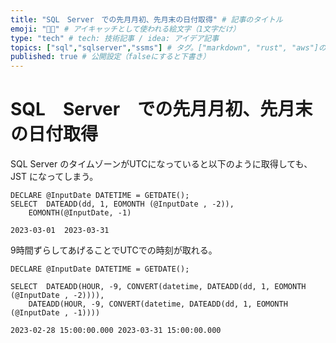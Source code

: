```yaml
---
title: "SQL　Server　での先月月初、先月末の日付取得" # 記事のタイトル
emoji: "👩‍💻" # アイキャッチとして使われる絵文字（1文字だけ）
type: "tech" # tech: 技術記事 / idea: アイデア記事
topics: ["sql","sqlserver","ssms"] # タグ。["markdown", "rust", "aws"]のように指定する
published: true # 公開設定（falseにすると下書き）
---
```


# SQL　Server　での先月月初、先月末の日付取得

SQL Server のタイムゾーンがUTCになっていると以下のように取得しても、JST になってしまう。

```
DECLARE @InputDate DATETIME = GETDATE();  
SELECT	DATEADD(dd, 1, EOMONTH (@InputDate , -2)),
	EOMONTH(@InputDate, -1)
```

```
2023-03-01	2023-03-31
```

9時間ずらしてあげることでUTCでの時刻が取れる。

```
DECLARE @InputDate DATETIME = GETDATE();  

SELECT	DATEADD(HOUR, -9, CONVERT(datetime, DATEADD(dd, 1, EOMONTH (@InputDate , -2)))),
	DATEADD(HOUR, -9, CONVERT(datetime, DATEADD(dd, 1, EOMONTH (@InputDate , -1))))
```

```
2023-02-28 15:00:00.000	2023-03-31 15:00:00.000
```
